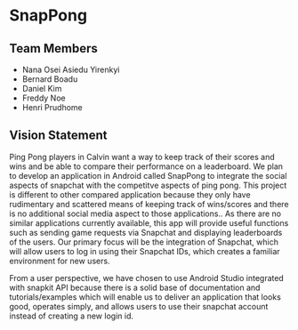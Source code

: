 # SnapPong

## Team Members
- Nana Osei Asiedu Yirenkyi
- Bernard Boadu
- Daniel Kim
- Freddy Noe
- Henri Prudhome

## Vision Statement
Ping Pong players in Calvin want a way to keep track of their scores and wins and be able to compare their performance on a leaderboard. We plan to develop an application in Android called SnapPong to integrate the social aspects of snapchat with the competitve aspects of ping pong. This project is different to other compared application because they only have rudimentary and scattered means of keeping track of wins/scores and there is no additional social media aspect to those applications.. As there are no similar applications currently available, this app will provide useful functions such as sending game requests via Snapchat and displaying leaderboards of the users. Our primary focus will be the integration of Snapchat, which will allow users to log in using their Snapchat IDs, which creates a familiar environment for new users.

From a user perspective, we have chosen to use Android Studio integrated with snapkit API because there is a solid base of documentation and tutorials/examples which will enable us to deliver an application that looks good, operates simply, and allows users to use their snapchat account instead of creating a new login id.
